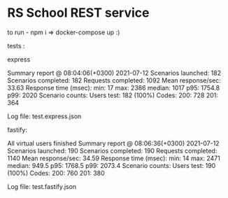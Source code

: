 # RS School REST service

to run - npm i => docker-compose up  :)

tests : 

express 

Summary report @ 08:04:06(+0300) 2021-07-12
  Scenarios launched:  182
  Scenarios completed: 182
  Requests completed:  1092
  Mean response/sec: 33.63
  Response time (msec):
    min: 17
    max: 2386
    median: 1017
    p95: 1754.8
    p99: 2020
  Scenario counts:
    Users test: 182 (100%)
  Codes:
    200: 728
    201: 364

Log file: test.express.json

fastify:

All virtual users finished
Summary report @ 08:06:36(+0300) 2021-07-12
  Scenarios launched:  190
  Scenarios completed: 190
  Requests completed:  1140
  Mean response/sec: 34.59
  Response time (msec):
    min: 14
    max: 2471
    median: 949.5
    p95: 1768.5
    p99: 2073.4
  Scenario counts:
    Users test: 190 (100%)
  Codes:
    200: 760
    201: 380

Log file: test.fastify.json